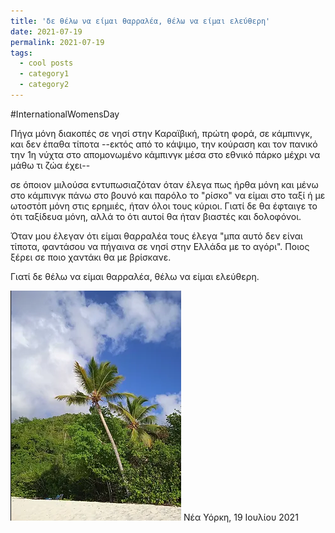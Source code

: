 ```yaml
---
title: 'δε θέλω να είμαι θαρραλέα, θέλω να είμαι ελεύθερη'
date: 2021-07-19
permalink: 2021-07-19
tags:
  - cool posts
  - category1
  - category2
---
```


#InternationalWomensDay


Πήγα μόνη διακοπές σε νησί στην Καραϊβική, πρώτη φορά, σε κάμπινγκ, και δεν έπαθα τίποτα --εκτός από το κάψιμο, την κούραση και τον πανικό την 1η νύχτα στο απομονωμένο κάμπινγκ μέσα στο εθνικό πάρκο μέχρι να μάθω τι ζώα έχει--

σε όποιον μιλούσα εντυπωσιαζόταν όταν έλεγα πως ήρθα μόνη και μένω στο κάμπινγκ πάνω στο βουνό και παρόλο το "ρίσκο" να είμαι στο ταξί ή με ωτοστόπ μόνη στις ερημιές, ήταν όλοι τους κύριοι. Γιατί δε θα έφταιγε το ότι ταξίδευα μόνη, αλλά το ότι αυτοί θα ήταν βιαστές και δολοφόνοι.


Όταν μου έλεγαν ότι είμαι θαρραλέα τους έλεγα "μπα αυτό δεν είναι τίποτα, φαντάσου να πήγαινα σε νησί στην Ελλάδα με το αγόρι". Ποιος ξέρει σε ποιο χαντάκι θα με βρίσκανε.


Γιατί δε θέλω να είμαι θαρραλέα, θέλω να είμαι ελεύθερη.

<img src='/images/taxidisantjohn.png'>
Νέα Υόρκη, 19 Ιουλίου 2021

